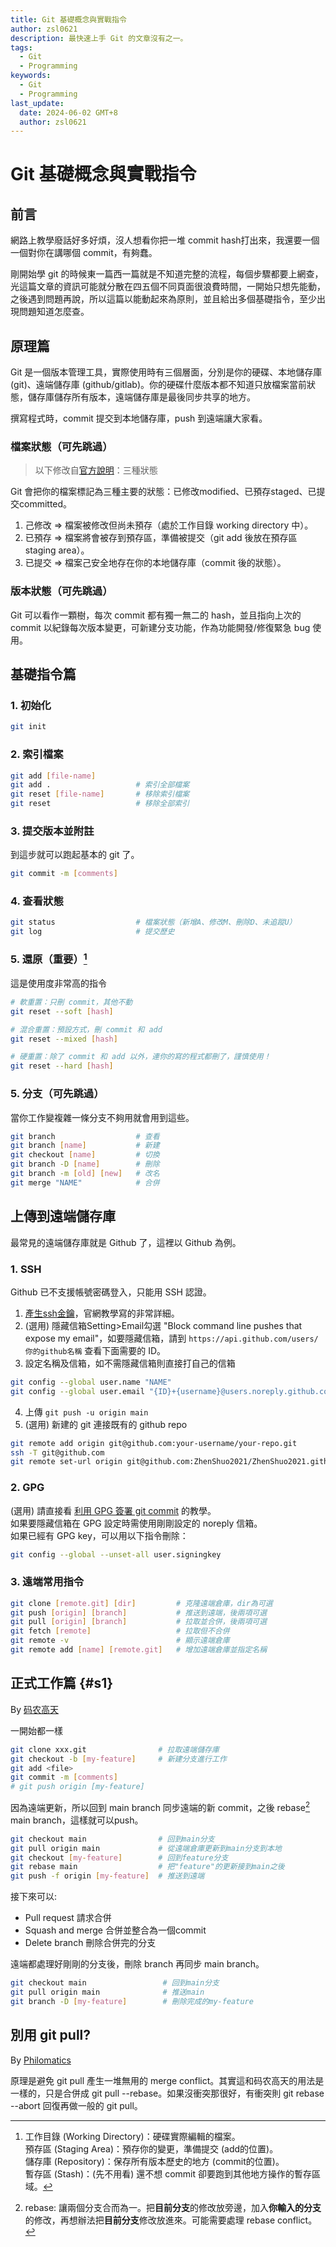 ```yaml
---
title: Git 基礎概念與實戰指令
author: zsl0621
description: 最快速上手 Git 的文章沒有之一。
tags:
  - Git
  - Programming
keywords:
  - Git
  - Programming
last_update:
  date: 2024-06-02 GMT+8
  author: zsl0621
---
```


# Git 基礎概念與實戰指令

## 前言
網路上教學廢話好多好煩，沒人想看你把一堆 commit hash打出來，我還要一個一個對你在講哪個 commit，有夠蠢。

剛開始學 git 的時候東一篇西一篇就是不知道完整的流程，每個步驟都要上網查，光這篇文章的資訊可能就分散在四五個不同頁面很浪費時間，一開始只想先能動，之後遇到問題再說，所以這篇以能動起來為原則，並且給出多個基礎指令，至少出現問題知道怎麼查。

## 原理篇
Git 是一個版本管理工具，實際使用時有三個層面，分別是你的硬碟、本地儲存庫 (git)、遠端儲存庫 (github/gitlab)。你的硬碟什麼版本都不知道只放檔案當前狀態，儲存庫儲存所有版本，遠端儲存庫是最後同步共享的地方。

撰寫程式時，commit 提交到本地儲存庫，push 到遠端讓大家看。

### 檔案狀態（可先跳過）
> 以下修改自[官方說明](https://git-scm.com/book/zh-tw/v2/%E9%96%8B%E5%A7%8B-Git-%E5%9F%BA%E7%A4%8E%E8%A6%81%E9%BB%9E)：三種狀態   

Git 會把你的檔案標記為三種主要的狀態：已修改modified、已預存staged、已提交committed。 
1. 己修改 => 檔案被修改但尚未預存（處於工作目錄 working directory 中）。
2. 已預存 => 檔案將會被存到預存區，準備被提交（git add 後放在預存區 staging area）。
3. 已提交 => 檔案己安全地存在你的本地儲存庫（commit 後的狀態）。


### 版本狀態（可先跳過）
Git 可以看作一顆樹，每次 commit 都有獨一無二的 hash，並且指向上次的 commit 以紀錄每次版本變更，可新建分支功能，作為功能開發/修復緊急 bug 使用。

## 基礎指令篇
### 1. 初始化
```sh
git init
```
### 2. 索引檔案
```sh
git add [file-name]
git add .                   # 索引全部檔案
git reset [file-name]       # 移除索引檔案
git reset                   # 移除全部索引
```
### 3. 提交版本並附註 
到這步就可以跑起基本的 git 了。
```sh
git commit -m [comments]
```
### 4. 查看狀態 
```sh
git status                  # 檔案狀態（新增A、修改M、刪除D、未追蹤U）
git log                     # 提交歷史
```

### 5. 還原（重要）[^2]
這是使用度非常高的指令
```sh
# 軟重置：只刪 commit，其他不動
git reset --soft [hash]

# 混合重置：預設方式，刪 commit 和 add
git reset --mixed [hash]

# 硬重置：除了 commit 和 add 以外，連你的寫的程式都刪了，謹慎使用！
git reset --hard [hash]
```

[^2]: 工作目錄 (Working Directory)：硬碟實際編輯的檔案。  
預存區 (Staging Area)：預存你的變更，準備提交 (add的位置)。  
儲存庫 (Repository)：保存所有版本歷史的地方 (commit的位置)。   
暫存區 (Stash)：(先不用看) 還不想 commit 卻要跑到其他地方操作的暫存區域。

### 5. 分支（可先跳過）
當你工作變複雜一條分支不夠用就會用到這些。
```sh
git branch                  # 查看
git branch [name]           # 新建
git checkout [name]         # 切換
git branch -D [name]        # 刪除
git branch -m [old] [new]   # 改名
git merge "NAME"            # 合併
```


## 上傳到遠端儲存庫

最常見的遠端儲存庫就是 Github 了，這裡以 Github 為例。

### 1. SSH

Github 已不支援帳號密碼登入，只能用 SSH 認證。  
1. [產生ssh金鑰](https://docs.github.com/en/authentication/connecting-to-github-with-ssh/generating-a-new-ssh-key-and-adding-it-to-the-ssh-agent#generating-a-new-ssh-key)，官網教學寫的非常詳細。
2. (選用) 隱藏信箱Setting>Email勾選 "Block command line pushes that expose my email"，如要隱藏信箱，請到 `https://api.github.com/users/你的github名稱` 查看下面需要的 ID。
3. 設定名稱及信箱，如不需隱藏信箱則直接打自己的信箱
```sh
git config --global user.name "NAME"
git config --global user.email "{ID}+{username}@users.noreply.github.com"
```
4. 上傳 `git push -u origin main`
5. (選用) 新建的 git 連接既有的 github repo
```sh
git remote add origin git@github.com:your-username/your-repo.git
ssh -T git@github.com
git remote set-url origin git@github.com:ZhenShuo2021/ZhenShuo2021.github.io.git
```

### 2. GPG
(選用) 請直接看 [利用 GPG 簽署 git commit](https://blog.puckwang.com/posts/2019/sign_git_commit_with_gpg/) 的教學。  
如果要隱藏信箱在 GPG 設定時需使用剛剛設定的 noreply 信箱。  
如果已經有 GPG key，可以用以下指令刪除：
```sh
git config --global --unset-all user.signingkey
```

### 3. 遠端常用指令

```sh
git clone [remote.git] [dir]         # 克隆遠端倉庫，dir為可選
git push [origin] [branch]           # 推送到遠端，後兩項可選
git pull [origin] [branch]           # 拉取並合併，後兩項可選
git fetch [remote]                   # 拉取但不合併
git remote -v                        # 顯示遠端倉庫
git remote add [name] [remote.git]   # 增加遠端倉庫並指定名稱
```

<!-- - [進階] 新增部分 commit  
Git Cherry Pick
```sh
# 挑選特定 commit 到當前分支
git cherry-pick <commit-hash>

# 可以連續挑選多個 commit 
git cherry-pick <commit-hash1> <commit-hash2> ...
``` -->

## 正式工作篇 {#s1}
By [码农高天](https://www.youtube.com/watch?v=uj8hjLyEBmU)

一開始都一樣
```sh
git clone xxx.git                # 拉取遠端儲存庫
git checkout -b [my-feature]     # 新建分支進行工作
git add <file>
git commit -m [comments]
# git push origin [my-feature]
```

因為遠端更新，所以回到 main branch 同步遠端的新 commit，之後 rebase[^1] main branch，這樣就可以push。

[^1]: rebase: 讓兩個分支合而為一。把**目前分支**的修改放旁邊，加入**你輸入的分支**的修改，再想辦法把**目前分支**修改放進來。可能需要處理 rebase conflict。
```sh
git checkout main                # 回到main分支
git pull origin main             # 從遠端倉庫更新到main分支到本地
git checkout [my-feature]        # 回到feature分支
git rebase main                  # 把"feature"的更新接到main之後
git push -f origin [my-feature]  # 推送到遠端
```

接下來可以:
- Pull request 請求合併
- Squash and merge 合併並整合為一個commit
- Delete branch 刪除合併完的分支

遠端都處理好剛剛的分支後，刪除 branch 再同步 main branch。
```sh
git checkout main                 # 回到main分支
git pull origin main              # 推送main
git branch -D [my-feature]        # 刪除完成的my-feature
```

## 別用 git pull?
By [Philomatics](https://www.youtube.com/watch?v=xN1-2p06Urc)

原理是避免 git pull 產生一堆無用的 merge conflict。其實這和码农高天的用法是一樣的，只是合併成 git pull --rebase。如果沒衝突那很好，有衝突則 git rebase --abort 回復再做一般的 git pull。

<!-- ## rebase vs cherry-pick
Rebase: 將一個分支的**所有變更**移到另一個分支的頂端，用於保持線性歷史  
Cherry-pick: 提取單個 commit 到另一個分支，用於只需要特定更改的情況  


選用：  
Rebase 移動整個分支，cherry-pick 只移動單個 commit  
Rebase 用於整合分支，cherry-pick 用於選擇性地應用更改   -->